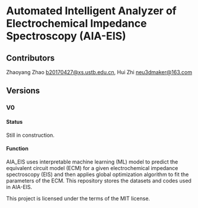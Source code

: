 # Automated Intelligent Analyzer of Electrochemical Impedance Spectroscopy (AIA-EIS)
## Contributors
Zhaoyang Zhao b20170427@xs.ustb.edu.cn, Hui Zhi neu3dmaker@163.com
## Versions
### V0
#### Status
Still in construction.
#### Function
AIA_EIS uses interpretable machine learning (ML) model to predict the equivalent circuit model (ECM) for a given electrochemical impedance spectroscopy (EIS) and then applies global optimization algorithm to fit the parameters of the ECM.
This repository stores the datasets and codes used in AIA-EIS.

This project is licensed under the terms of the MIT license.
